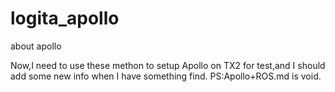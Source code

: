 # logita_apollo
about apollo

Now,I need to use these methon to setup Apollo on TX2 for test,and I should add some new info when I have something find.
PS:Apollo+ROS.md is void.
